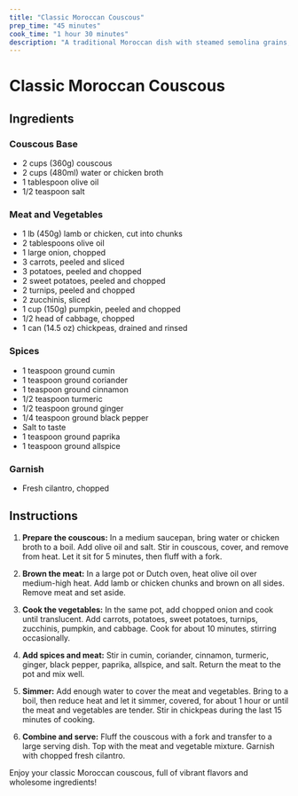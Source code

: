 ```yaml
---
title: "Classic Moroccan Couscous"
prep_time: "45 minutes"
cook_time: "1 hour 30 minutes"
description: "A traditional Moroccan dish with steamed semolina grains, tender meat, and a variety of vegetables including carrots, potatoes, sweet potatoes, turnips, zucchini, pumpkin, cabbage, chickpeas, and cilantro."
---
```


# Classic Moroccan Couscous

## Ingredients

### Couscous Base
- 2 cups (360g) couscous
- 2 cups (480ml) water or chicken broth
- 1 tablespoon olive oil
- 1/2 teaspoon salt

### Meat and Vegetables
- 1 lb (450g) lamb or chicken, cut into chunks
- 2 tablespoons olive oil
- 1 large onion, chopped
- 3 carrots, peeled and sliced
- 3 potatoes, peeled and chopped
- 2 sweet potatoes, peeled and chopped
- 2 turnips, peeled and chopped
- 2 zucchinis, sliced
- 1 cup (150g) pumpkin, peeled and chopped
- 1/2 head of cabbage, chopped
- 1 can (14.5 oz) chickpeas, drained and rinsed

### Spices
- 1 teaspoon ground cumin
- 1 teaspoon ground coriander
- 1 teaspoon ground cinnamon
- 1/2 teaspoon turmeric
- 1/2 teaspoon ground ginger
- 1/4 teaspoon ground black pepper
- Salt to taste
- 1 teaspoon ground paprika
- 1 teaspoon ground allspice

### Garnish
- Fresh cilantro, chopped

## Instructions

1. **Prepare the couscous:** In a medium saucepan, bring water or chicken broth to a boil. Add olive oil and salt. Stir in couscous, cover, and remove from heat. Let it sit for 5 minutes, then fluff with a fork.

2. **Brown the meat:** In a large pot or Dutch oven, heat olive oil over medium-high heat. Add lamb or chicken chunks and brown on all sides. Remove meat and set aside.

3. **Cook the vegetables:** In the same pot, add chopped onion and cook until translucent. Add carrots, potatoes, sweet potatoes, turnips, zucchinis, pumpkin, and cabbage. Cook for about 10 minutes, stirring occasionally.

4. **Add spices and meat:** Stir in cumin, coriander, cinnamon, turmeric, ginger, black pepper, paprika, allspice, and salt. Return the meat to the pot and mix well.

5. **Simmer:** Add enough water to cover the meat and vegetables. Bring to a boil, then reduce heat and let it simmer, covered, for about 1 hour or until the meat and vegetables are tender. Stir in chickpeas during the last 15 minutes of cooking.

6. **Combine and serve:** Fluff the couscous with a fork and transfer to a large serving dish. Top with the meat and vegetable mixture. Garnish with chopped fresh cilantro.

Enjoy your classic Moroccan couscous, full of vibrant flavors and wholesome ingredients!